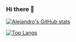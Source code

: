 ### Hi there 👋

<!--
**AlejandroSauco/AlejandroSauco** is a ✨ _special_ ✨ repository because its `README.md` (this file) appears on your GitHub profile.
-->


[![Alejandro's GitHub stats](https://github-readme-stats.vercel.app/api?username=AlejandroSauco)](https://github.com/anuraghazra/github-readme-stats)

[![Top Langs](https://github-readme-stats.vercel.app/api/top-langs/?username=AlejandroSauco&layout=compact)](https://github.com/anuraghazra/github-readme-stats)
